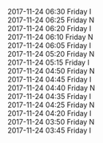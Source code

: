 2017-11-24 06:30 Friday  I  
2017-11-24 06:25 Friday  N  
2017-11-24 06:20 Friday  I  
2017-11-24 06:10 Friday  N  
2017-11-24 06:05 Friday  I  
2017-11-24 05:20 Friday  N  
2017-11-24 05:15 Friday  I  
2017-11-24 04:50 Friday  N  
2017-11-24 04:45 Friday  I  
2017-11-24 04:40 Friday  N  
2017-11-24 04:35 Friday  I  
2017-11-24 04:25 Friday  N  
2017-11-24 04:20 Friday  I  
2017-11-24 03:50 Friday  N  
2017-11-24 03:45 Friday  I  
